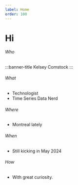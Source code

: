 ```yaml
---
label: Home
order: 100
---
```

# Hi

###### Who

:::banner-title
Kelsey Comstock
:::

###### What
- Technologist
- Time Series Data Nerd

###### Where
- Montreal lately

###### When
- Still kicking in May 2024

###### How
- With great curiosity.
